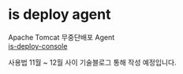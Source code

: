 # is deploy agent

Apache Tomcat 무중단배포 Agent   
[is-deploy-console](https://github.com/danawalab/is-deploy-console)

사용법 11월 ~ 12월 사이 기술블로그 통해 작성 예정입니다.
